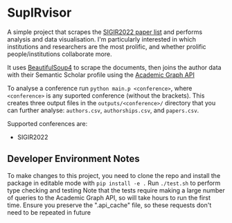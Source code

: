 # SupIRvisor
A simple project that scrapes the [SIGIR2022 paper list](https://sigir.org/sigir2022/program/accepted/) and performs analysis and data visualisation. I'm particularly interested in which institutions and researchers are the most prolific, and whether prolific people/institutions collaborate more.

It uses [BeautifulSoup4](https://beautiful-soup-4.readthedocs.io/en/latest/) to scrape the documents, 
then joins the author data with their Semantic Scholar profile using the [Academic Graph API](https://api.semanticscholar.org/api-docs/graph)

To analyse a conference run `python main.p <conference>`, where `<conference>` is any suported conference (without the brackets). This creates three output files in the `outputs/<conference>/` directory that you can further analyse: `authors.csv`, `authorships.csv`, and `papers.csv`.

Supported conferences are:
- SIGIR2022

## Developer Environment Notes
To make changes to this project, you need to clone the repo and install the package in editable mode with `pip install -e .`
Run `./test.sh` to perform type checking and testing
Note that the tests require making a large number of queries to the Academic Graph API, so will take hours to run the first time. Ensure you preserve the ".api_cache" file, so these requests don't need to be repeated in future
